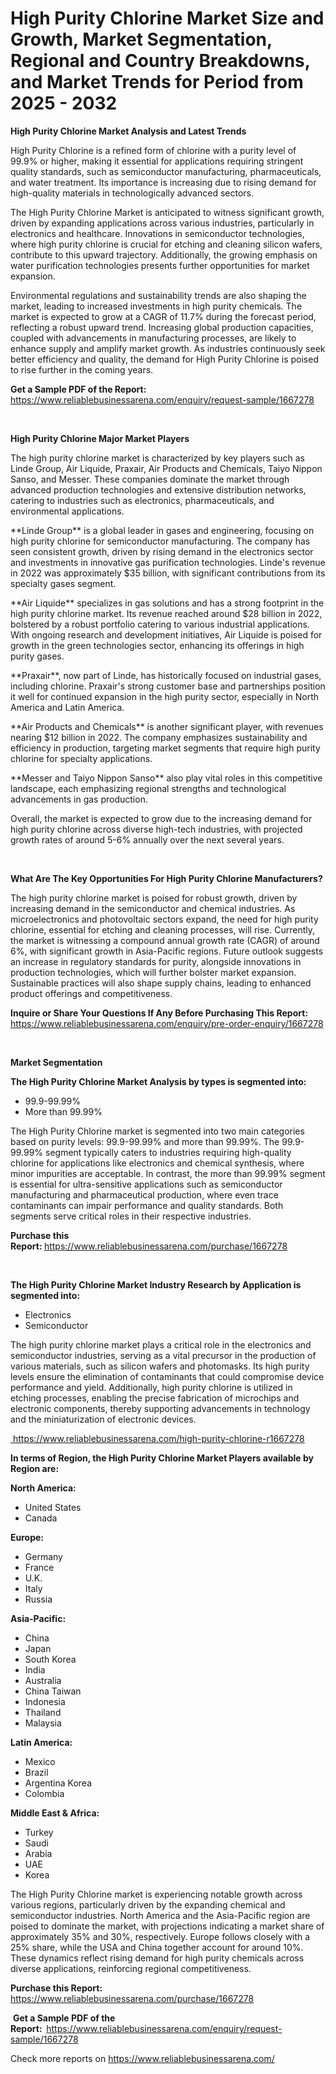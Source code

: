 <p><h1>High Purity Chlorine Market Size and Growth, Market Segmentation, Regional and Country Breakdowns, and Market Trends for Period from 2025 -  2032</h1></p><p><strong>High Purity Chlorine Market Analysis and Latest Trends</strong></p>
<p><p>High Purity Chlorine is a refined form of chlorine with a purity level of 99.9% or higher, making it essential for applications requiring stringent quality standards, such as semiconductor manufacturing, pharmaceuticals, and water treatment. Its importance is increasing due to rising demand for high-quality materials in technologically advanced sectors.</p><p>The High Purity Chlorine Market is anticipated to witness significant growth, driven by expanding applications across various industries, particularly in electronics and healthcare. Innovations in semiconductor technologies, where high purity chlorine is crucial for etching and cleaning silicon wafers, contribute to this upward trajectory. Additionally, the growing emphasis on water purification technologies presents further opportunities for market expansion. </p><p>Environmental regulations and sustainability trends are also shaping the market, leading to increased investments in high purity chemicals. The market is expected to grow at a CAGR of 11.7% during the forecast period, reflecting a robust upward trend. Increasing global production capacities, coupled with advancements in manufacturing processes, are likely to enhance supply and amplify market growth. As industries continuously seek better efficiency and quality, the demand for High Purity Chlorine is poised to rise further in the coming years.</p></p>
<p><strong>Get a Sample PDF of the Report:&nbsp;</strong> <a href="https://www.reliablebusinessarena.com/enquiry/request-sample/1667278?utm_campaign=2138&utm_medium=2&utm_source=Github&utm_content=ia&utm_term=02042025&utm_id=high-purity-chlorine">https://www.reliablebusinessarena.com/enquiry/request-sample/1667278</a></p>
<p>&nbsp;</p>
<p><strong>High Purity Chlorine Major Market Players</strong></p>
<p><p>The high purity chlorine market is characterized by key players such as Linde Group, Air Liquide, Praxair, Air Products and Chemicals, Taiyo Nippon Sanso, and Messer. These companies dominate the market through advanced production technologies and extensive distribution networks, catering to industries such as electronics, pharmaceuticals, and environmental applications.</p><p>**Linde Group** is a global leader in gases and engineering, focusing on high purity chlorine for semiconductor manufacturing. The company has seen consistent growth, driven by rising demand in the electronics sector and investments in innovative gas purification technologies. Linde's revenue in 2022 was approximately $35 billion, with significant contributions from its specialty gases segment.</p><p>**Air Liquide** specializes in gas solutions and has a strong footprint in the high purity chlorine market. Its revenue reached around $28 billion in 2022, bolstered by a robust portfolio catering to various industrial applications. With ongoing research and development initiatives, Air Liquide is poised for growth in the green technologies sector, enhancing its offerings in high purity gases.</p><p>**Praxair**, now part of Linde, has historically focused on industrial gases, including chlorine. Praxair's strong customer base and partnerships position it well for continued expansion in the high purity sector, especially in North America and Latin America.</p><p>**Air Products and Chemicals** is another significant player, with revenues nearing $12 billion in 2022. The company emphasizes sustainability and efficiency in production, targeting market segments that require high purity chlorine for specialty applications.</p><p>**Messer and Taiyo Nippon Sanso** also play vital roles in this competitive landscape, each emphasizing regional strengths and technological advancements in gas production.</p><p>Overall, the market is expected to grow due to the increasing demand for high purity chlorine across diverse high-tech industries, with projected growth rates of around 5-6% annually over the next several years.</p></p>
<p>&nbsp;</p>
<p><strong>What Are The Key Opportunities For High Purity Chlorine Manufacturers?</strong></p>
<p><p>The high purity chlorine market is poised for robust growth, driven by increasing demand in the semiconductor and chemical industries. As microelectronics and photovoltaic sectors expand, the need for high purity chlorine, essential for etching and cleaning processes, will rise. Currently, the market is witnessing a compound annual growth rate (CAGR) of around 6%, with significant growth in Asia-Pacific regions. Future outlook suggests an increase in regulatory standards for purity, alongside innovations in production technologies, which will further bolster market expansion. Sustainable practices will also shape supply chains, leading to enhanced product offerings and competitiveness.</p></p>
<p><strong>Inquire or Share Your Questions If Any Before Purchasing This Report:</strong> <a href="https://www.reliablebusinessarena.com/enquiry/pre-order-enquiry/1667278?utm_campaign=2138&utm_medium=2&utm_source=Github&utm_content=ia&utm_term=02042025&utm_id=high-purity-chlorine">https://www.reliablebusinessarena.com/enquiry/pre-order-enquiry/1667278</a></p>
<p>&nbsp;</p>
<p><strong>Market Segmentation</strong></p>
<p><strong>The High Purity Chlorine Market Analysis by types is segmented into:</strong></p>
<p><ul><li>99.9-99.99%</li><li>More than 99.99%</li></ul></p>
<p><p>The High Purity Chlorine market is segmented into two main categories based on purity levels: 99.9-99.99% and more than 99.99%. The 99.9-99.99% segment typically caters to industries requiring high-quality chlorine for applications like electronics and chemical synthesis, where minor impurities are acceptable. In contrast, the more than 99.99% segment is essential for ultra-sensitive applications such as semiconductor manufacturing and pharmaceutical production, where even trace contaminants can impair performance and quality standards. Both segments serve critical roles in their respective industries.</p></p>
<p><strong>Purchase this Report:&nbsp;</strong><a href="https://www.reliablebusinessarena.com/purchase/1667278?utm_campaign=2138&utm_medium=2&utm_source=Github&utm_content=ia&utm_term=02042025&utm_id=high-purity-chlorine">https://www.reliablebusinessarena.com/purchase/1667278</a></p>
<p>&nbsp;</p>
<p><strong>The High Purity Chlorine Market Industry Research by Application is segmented into:</strong></p>
<p><ul><li>Electronics</li><li>Semiconductor</li></ul></p>
<p><p>The high purity chlorine market plays a critical role in the electronics and semiconductor industries, serving as a vital precursor in the production of various materials, such as silicon wafers and photomasks. Its high purity levels ensure the elimination of contaminants that could compromise device performance and yield. Additionally, high purity chlorine is utilized in etching processes, enabling the precise fabrication of microchips and electronic components, thereby supporting advancements in technology and the miniaturization of electronic devices.</p></p>
<p><a href="https://www.reliablebusinessarena.com/high-purity-chlorine-r1667278?utm_campaign=2138&utm_medium=2&utm_source=Github&utm_content=ia&utm_term=02042025&utm_id=high-purity-chlorine">&nbsp;https://www.reliablebusinessarena.com/high-purity-chlorine-r1667278</a></p>
<p><strong>In terms of Region, the High Purity Chlorine Market Players available by Region are:</strong></p>
<p>
    <p> <strong> North America: </strong>
        <ul>
            <li>United States</li>
            <li>Canada</li>
        </ul>
        </p> 
    <p> <strong> Europe: </strong>
        <ul>
            <li>Germany</li>
            <li>France</li>
            <li>U.K.</li>
            <li>Italy</li>
            <li>Russia</li>
        </ul>
        </p> 
    <p> <strong> Asia-Pacific: </strong>
        <ul>
            <li>China</li>
            <li>Japan</li>
            <li>South Korea</li>
            <li>India</li>
            <li>Australia</li>
            <li>China Taiwan</li>
            <li>Indonesia</li>
            <li>Thailand</li>
            <li>Malaysia</li>
        </ul>
        </p> 
    <p> <strong> Latin America: </strong>
        <ul>
            <li>Mexico</li>
            <li>Brazil</li>
            <li>Argentina Korea</li>
            <li>Colombia</li>
        </ul>
        </p> 
    <p> <strong> Middle East & Africa: </strong>
        <ul>
            <li>Turkey</li>
            <li>Saudi</li>
            <li>Arabia</li>
            <li>UAE</li>
            <li>Korea</li>
        </ul>
    </p>
    </p>
<p><p>The High Purity Chlorine market is experiencing notable growth across various regions, particularly driven by the expanding chemical and semiconductor industries. North America and the Asia-Pacific region are poised to dominate the market, with projections indicating a market share of approximately 35% and 30%, respectively. Europe follows closely with a 25% share, while the USA and China together account for around 10%. These dynamics reflect rising demand for high purity chemicals across diverse applications, reinforcing regional competitiveness.</p></p>
<p><strong>Purchase this Report: </strong><a href="https://www.reliablebusinessarena.com/purchase/1667278?utm_campaign=2138&utm_medium=2&utm_source=Github&utm_content=ia&utm_term=02042025&utm_id=high-purity-chlorine">https://www.reliablebusinessarena.com/purchase/1667278</a></p>
<p>&nbsp;<strong>Get a Sample PDF of the Report:&nbsp;&nbsp;</strong><a href="https://www.reliablebusinessarena.com/enquiry/request-sample/1667278?utm_campaign=2138&utm_medium=2&utm_source=Github&utm_content=ia&utm_term=02042025&utm_id=high-purity-chlorine">https://www.reliablebusinessarena.com/enquiry/request-sample/1667278</a></p>
<p><strong></strong></p>
<p>Check more reports on <a href="https://www.reliablebusinessarena.com/?utm_campaign=2138&utm_medium=2&utm_source=Github&utm_content=ia&utm_term=02042025&utm_id=high-purity-chlorine">https://www.reliablebusinessarena.com/</a></p>